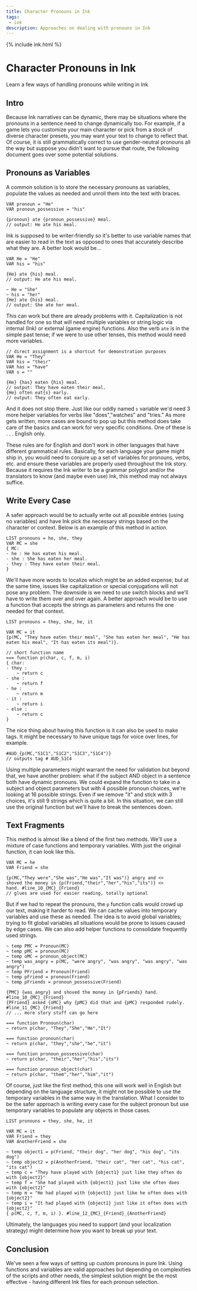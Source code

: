 ```yaml
---
title: Character Pronouns in Ink
tags: 
 - ink
description: Approaches on dealing with pronouns in Ink
---
```


{% include ink.html %}

# Character Pronouns in Ink
Learn a few ways of handling pronouns while writing in Ink

## Intro
Because Ink narratives can be dynamic, there may be situations where the pronouns in a sentence need to change dynamically too. For example, if a game lets you customize your main character or pick from a stock of diverse character presets, you may want your text to change to reflect that. Of course, it is still grammatically correct to use gender-neutral pronouns all the way but suppose you didn't want to pursue that route, the following document goes over some potential solutions.

## Pronouns as Variables
A common solution is to store the necessary pronouns as variables, populate the values as needed and unroll them into the text with braces.

```ink
VAR pronoun = "He"
VAR pronoun_possessive = "his"

{pronoun} ate {pronoun_possessive} meal.
// output: He ate his meal.
```
Ink is supposed to be writer-friendly so it's better to use variable names that are easier to read in the text as opposed to ones that accurately describe what they are. A better look would be…

```ink
VAR He = "He"
VAR his = "his"

{He} ate {his} meal.
// output: He ate his meal.

~ He = "She"
~ his = "her"
{He} ate {his} meal.
// output: She ate her meal.
```
This can work but there are already problems with it. Capitalization is not handled for one so that will need multiple variables or string logic via internal (Ink) or external (game engine) functions. Also the verb `ate` is in the simple past tense; if we were to use other tenses, this method would need more variables. 

```ink
// direct assignment is a shortcut for demonstration purposes
VAR He = "They"
VAR his = "their"
VAR has = "have"
VAR s = ""

{He} {has} eaten {his} meal.
// output: They have eaten their meal.
{He} often eat{s} early.
// output: They often eat early.
``` 
And it does not stop there. Just like our oddly named `s` variable we'd need 3 more helper variables for verbs like "does","watches" and "tries." As more gets written, more cases are bound to pop up but this method does take care of the basics and can work for very specific conditions. One of these is . . . English only. 

These rules are for English and don't work in other languages that have different grammatical rules. Basically, for each language your game might ship in, you would need to conjure up a set of variables for pronouns, verbs, etc. and ensure these variables are properly used throughout the Ink story. Because it requires the Ink writer to be a grammar polyglot and/or the translators to know (and maybe even use) Ink, this method may not always suffice.

## Write Every Case
A safer approach would be to actually write out all possible entries (using no variables) and have Ink pick the necessary strings based on the character or context. Below is an example of this method in action. 

```ink
LIST pronouns = he, she, they
VAR MC = she
{ MC:
- he : He has eaten his meal.
- she : She has eaten her meal.
- they : They have eaten their meal. 
}
```

We'll have more words to localize which might be an added expense; but at the same time, issues like capitalization or special conjugations will not pose any problem. The downside is we need to use switch blocks and we'll have to write them over and over again. A better approach would be to use a function that accepts the strings as parameters and returns the one needed for that context.

```ink
LIST pronouns = they, she, he, it

VAR MC = it
{p(MC, "They have eaten their meal", "She has eaten her meal", "He has eaten his meal", "It has eaten its meal")}.
    
// short function name
=== function p(char, c, f, m, i)
{ char:
- they :
    ~ return c
- she :
    ~ return f
- he :
    ~ return m
- it :
    ~ return i
- else : 
    ~ return c
}
```
The nice thing about having this function is it can also be used to make tags. It might be necessary to have unique tags for voice over lines, for example.

```ink
#AUD_{p(MC,"S1C1","S1C2","S1C3","S1C4")}
// outputs tag # AUD_S1C4
```

Using multiple parameters might warrant the need for validation but beyond that, we have another problem: what if the subject AND object in a sentence both have dynamic pronouns. We could expand the function to take in a subject and object parameters but with 4 possible pronoun choices, we're looking at 16 possible strings. Even if we remove "it" and stick with 3 choices, it's still 9 strings which is quite a bit. In this situation, we can still use the original function but we'll have to break the sentences down.

## Text Fragments
This method is almost like a blend of the first two methods. We'll use a mixture of case functions and temporary variables. With just the original function, it can look like this. 

```ink
VAR MC = he
VAR Friend = she

{p(MC,"They were","She was","He was","It was")} angry and <>
shoved the money in {p(Friend,"their","her","his","its")} <>
hand. #line_10_{MC}_{Friend}
// glues are used for easier reading, totally optional
```

But if we had to repeat the pronouns, the `p` function calls would crowd up our text, making it harder to read. We can cache values into temporary variables and use these as needed. The idea is to avoid global variables; trying to fit global variables all situations would be prone to issues caused by edge cases. We can also add helper functions to consolidate frequently used strings. 

```ink
~ temp PMC = Pronoun(MC)
~ temp pMC = pronoun(MC)
~ temp oMC = pronoun_object(MC)
~ temp was_angry = p(MC, "were angry", "was angry", "was angry", "was angry")
~ temp PFriend = Pronoun(Friend)
~ temp pFriend = pronoun(Friend)
~ temp pFriends = pronoun_possessive(Friend)

{PMC} {was_angry} and shoved the money in {pFriends} hand. #line_10_{MC}_{Friend}
{PFriend} asked {oMC} why {pMC} did that and {pMC} responded rudely. #line_11_{MC}_{Friend}
// ... more story stuff can go here

=== function Pronoun(char)
~ return p(char, "They","She","He","It")

=== function pronoun(char)
~ return p(char, "they","she","he","it")

=== function pronoun_possessive(char)
~ return p(char, "their","her","his","its")

=== function pronoun_object(char)
~ return p(char, "them","her","him","it")
``` 

Of course, just like the first method, this one will work well in English but depending on the language structure, it might not be possible to use the temporary variables in the same way in the translation. What I consider to be the safer approach is writing every case for the subject pronoun but use temporary variables to populate any objects in those cases.

```ink
LIST pronouns = they, she, he, it

VAR MC = it
VAR Friend = they
VAR AnotherFriend = she

~ temp object1 = p(Friend, "their dog", "her dog", "his dog", "its dog")
~ temp object2 = p(AnotherFriend, "their cat", "her cat", "his cat", "its cat")
~ temp c = "They have played with {object1} just like they often do with {object2}"
~ temp f = "She had played with {object1} just like she often does with {object2}"
~ temp m = "He had played with {object1} just like he often does with {object2}"
~ temp i = "It had played with {object1} just like it often does with {object2}"
{ p(MC, c, f, m, i) }. #line_12_{MC}_{Friend}_{AnotherFriend}

```

Ultimately, the languages you need to support (and your localization strategy) might determine how you want to break up your text. 

## Conclusion
We've seen a few ways of setting up custom pronouns in pure Ink. Using functions and variables are valid approaches but depending on complexities of the scripts and other needs, the simplest solution might be the most effective - having different Ink files for each pronoun selection.
